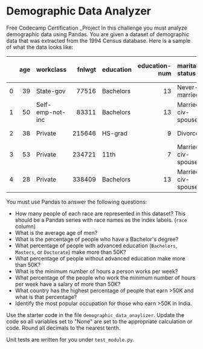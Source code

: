 # Demographic Data Analyzer
Free Codecamp Certification _Project
In this challenge you must analyze demographic data using Pandas. You are given a dataset of demographic data that was extracted from the 1994 Census database. Here is a sample of what the data looks like:

|    |   age | workclass        |   fnlwgt | education   |   education-num | marital-status     | occupation        | relationship   | race   | sex    |   capital-gain |   capital-loss |   hours-per-week | native-country   | salary   |
|---:|------:|:-----------------|---------:|:------------|----------------:|:-------------------|:------------------|:---------------|:-------|:-------|---------------:|---------------:|-----------------:|:-----------------|:---------|
|  0 |    39 | State-gov        |    77516 | Bachelors   |              13 | Never-married      | Adm-clerical      | Not-in-family  | White  | Male   |           2174 |              0 |               40 | United-States    | <=50K    |
|  1 |    50 | Self-emp-not-inc |    83311 | Bachelors   |              13 | Married-civ-spouse | Exec-managerial   | Husband        | White  | Male   |              0 |              0 |               13 | United-States    | <=50K    |
|  2 |    38 | Private          |   215646 | HS-grad     |               9 | Divorced           | Handlers-cleaners | Not-in-family  | White  | Male   |              0 |              0 |               40 | United-States    | <=50K    |
|  3 |    53 | Private          |   234721 | 11th        |               7 | Married-civ-spouse | Handlers-cleaners | Husband        | Black  | Male   |              0 |              0 |               40 | United-States    | <=50K    |
|  4 |    28 | Private          |   338409 | Bachelors   |              13 | Married-civ-spouse | Prof-specialty    | Wife           | Black  | Female |              0 |              0 |               40 | Cuba             | <=50K    |


You must use Pandas to answer the following questions:
* How many people of each race are represented in this dataset? This should be a Pandas series with race names as the index labels. (`race` column)
* What is the average age of men?
* What is the percentage of people who have a Bachelor's degree?
* What percentage of people with advanced education (`Bachelors`, `Masters`, or `Doctorate`) make more than 50K?
* What percentage of people without advanced education make more than 50K?
* What is the minimum number of hours a person works per week?
* What percentage of the people who work the minimum number of hours per week have a salary of more than 50K?
* What country has the highest percentage of people that earn >50K and what is that percentage?
* Identify the most popular occupation for those who earn >50K in India. 

Use the starter code in the file `demographic_data_anaylizer`. Update the code so all variables set to "None" are set to the appropriate calculation or code. Round all decimals to the nearest tenth.

Unit tests are written for you under `test_module.py`.
